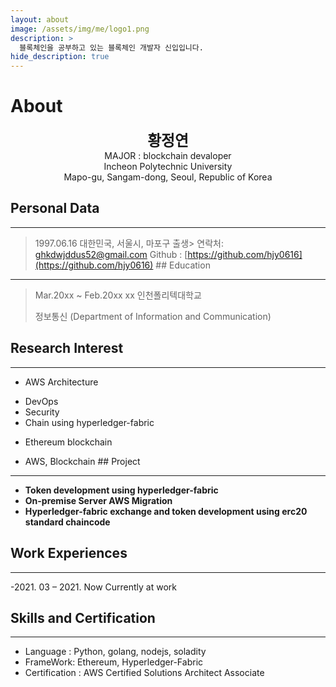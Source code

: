 ```yaml
---
layout: about
image: /assets/img/me/logo1.png
description: >
  블록체인을 공부하고 있는 블록체인 개발자 신입입니다.
hide_description: true
---
```


# About
<!--author-->

<center>
<span style="font-size:170%;font-weight:bold"> 황정연
</span>
</center>
<center>MAJOR : blockchain devaloper</center>
<center>Incheon Polytechnic University</center>
<center>Mapo-gu, Sangam-dong, Seoul, Republic of Korea</center>

## Personal Data
---
> 1997.06.16 대한민국, 서울시, 마포구 출생> 연락처: ghkdwjddus52@gmail.com
> Github : [https://github.com/hjy0616](https://github.com/hjy0616) ## Education
---
> Mar.20xx ~ Feb.20xx xx 인천폴리텍대학교
>
> 정보통신 (Department of Information and Communication)

## Research Interest
---
* AWS Architecture
+ DevOps
+ Security
+ Chain using hyperledger-fabric
* Ethereum blockchain

+ AWS, Blockchain ## Project
---
* **Token development using hyperledger-fabric**
* **On-premise Server AWS Migration**
* **Hyperledger-fabric exchange and token development using erc20 standard chaincode**

## Work Experiences
---
-2021. 03 – 2021. Now
Currently at work

## Skills and Certification
---
- Language : Python, golang, nodejs, soladity
- FrameWork: Ethereum, Hyperledger-Fabric
- Certification : AWS Certified Solutions Architect Associate